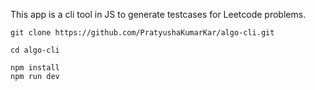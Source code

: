 This app is a cli tool in JS to generate testcases for Leetcode problems.
```
git clone https://github.com/PratyushaKumarKar/algo-cli.git
```
```
cd algo-cli
```
```
npm install
npm run dev
```
